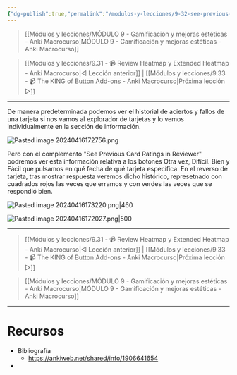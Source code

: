 ```yaml
---
{"dg-publish":true,"permalink":"/modulos-y-lecciones/9-32-see-previous-card-ratings-in-reviewer-anki-macrocurso/","noteIcon":""}
---
```



> [[Módulos y lecciones/MÓDULO 9 - Gamificación y mejoras estéticas - Anki Macrocurso\|MÓDULO 9 - Gamificación y mejoras estéticas - Anki Macrocurso]]

> [[Módulos y lecciones/9.31 - 📹 Review Heatmap y Extended Heatmap - Anki Macrocurso\|◁ Lección anterior]] | [[Módulos y lecciones/9.33 - 📹 The KING of Button Add-ons - Anki Macrocurso\|Próxima lección ▷]]

---

De manera predeterminada podemos ver el historial de aciertos y fallos de una tarjeta si nos vamos al explorador de tarjetas y lo vemos individualmente en la sección de información.

![Pasted image 20240416172756.png](/img/user/ANEXOS/Pasted%20image%2020240416172756.png)

Pero con el complemento "See Previous Card Ratings in Reviewer"  podremos ver esta información relativa a los botones Otra vez, Difícil. Bien y Fácil que pulsamos en qué fecha de qué tarjeta específica. En el reverso de tarjeta, tras mostrar respuesta veremos dicho histórico, represetnado con cuadrados rojos las veces que erramos y con verdes las veces que se respondió bien.

![Pasted image 20240416173220.png|460](/img/user/ANEXOS/Pasted%20image%2020240416173220.png)


![Pasted image 20240416172027.png|500](/img/user/ANEXOS/Pasted%20image%2020240416172027.png)

---

> [[Módulos y lecciones/9.31 - 📹 Review Heatmap y Extended Heatmap - Anki Macrocurso\|◁ Lección anterior]] | [[Módulos y lecciones/9.33 - 📹 The KING of Button Add-ons - Anki Macrocurso\|Próxima lección ▷]]

> [[Módulos y lecciones/MÓDULO 9 - Gamificación y mejoras estéticas - Anki Macrocurso\|MÓDULO 9 - Gamificación y mejoras estéticas - Anki Macrocurso]]

---

# Recursos
- Bibliografía
	- https://ankiweb.net/shared/info/1906641654
- 